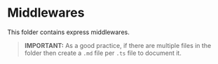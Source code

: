 # Middlewares

This folder contains express middlewares.

> **IMPORTANT:** As a good practice, if there are multiple files in the folder then create a ```.md``` file per ```.ts``` file to document it.
